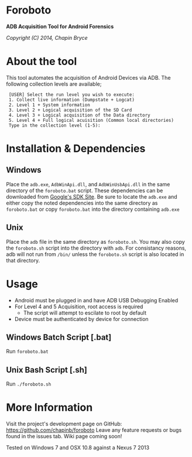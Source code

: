 Foroboto
======

**ADB Acquisition Tool for Android Forensics**

*Copyright (C) 2014, Chapin Bryce*

# About the tool

This tool automates the acquisition of Android Devices via ADB. The following collection levels are available;


     [USER] Select the run level you wish to execute:
     1. Collect live information (Dumpstate + Logcat)
     2. Level 1 + System information
     3. Level 2 + Logical acquisition of the SD Card
     4. Level 3 + Logical acquisition of the Data directory
     5. Level 4 + Full logical acuisition (Common local directories)
     Type in the collection level (1-5):


# Installation & Dependencies

## Windows

Place the `adb.exe`, `AdbWinApi.dll`, and `AdbWinUsbApi.dll` in the same directory of the `foroboto.bat` script. These dependencies can be downloaded from [Google's SDK Site](http://developer.android.com/sdk/index.html). Be sure to locate the `adb.exe` and either copy the noted dependencies into the same directory as `foroboto.bat` or copy `foroboto.bat` into the directory containing `adb.exe` 

## Unix

Place the `adb` file in the same directory as `foroboto.sh`. You may also copy the `foroboto.sh` script into the directory with `adb`. For consistancy reasons, adb will not run from `/bin/` unless the `foroboto.sh` script is also located in that directory.

# Usage

* Android must be plugged in and have ADB USB Debugging Enabled
* For Level 4 and 5 Acquisition, root access is required
  * The script will attempt to escilate to root by default
* Device must be authenticated by device for connection

## Windows Batch Script [.bat]

Run `foroboto.bat` 

## Unix Bash Script [.sh]

Run `./foroboto.sh` 

# More Information

Visit the project's development page on GitHub: https://github.com/chapinb/foroboto
Leave any feature requests or bugs found in the issues tab.
Wiki page coming soon!

Tested on Windows 7 and OSX 10.8 against a Nexus 7 2013
